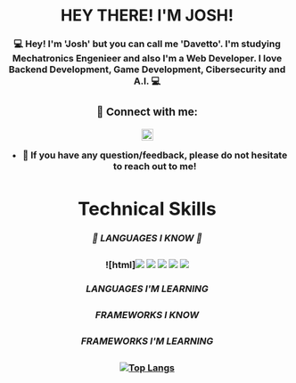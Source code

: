 <h1 align="center">
  HEY THERE! I'M JOSH!
</h1>

<h3 align="center">
 💻 Hey! I'm 'Josh' but you can call me <b>'Davetto'<b>. I'm studying Mechatronics Engenieer and also I'm a Web Developer.
  I love Backend Development, Game Development, Cibersecurity and A.I. 💻
</p>
  
### 🤝 Connect with me:

<a href="https://www.linkedin.com/in/joshue-garcia-2805361a8/"> <img align="center" src="https://raw.githubusercontent.com/yushi1007/yushi1007/main/images/linkedin.svg" alt="Yu Shi | LinkedIn" width="21px"/></a>
</a>
</br>
- 💬 If you have any question/feedback, please do not hesitate to reach out to me!

# Technical Skills

##### 💼 LANGUAGES I KNOW 💼
![html]<img class="icon" src="https://img.shields.io/badge/HTML5-E34F26?style=for-the-badge&logo=html5&logoColor=white">
<img class="icon" src="https://img.shields.io/badge/CSS-239120?&style=for-the-badge&logo=css3&logoColor=white">
<img class="icon" src="https://img.shields.io/badge/Python-3776AB?style=for-the-badge&logo=python&logoColor=white">
<img class="icon" src="https://img.shields.io/badge/JavaScript-F7DF1E?style=for-the-badge&logo=javascript&logoColor=black">
<img class="icon" src="https://img.shields.io/badge/C%23-239120?style=for-the-badge&logo=c-sharp&logoColor=white">


##### LANGUAGES I'M LEARNING

##### FRAMEWORKS I KNOW
  
##### FRAMEWORKS I'M LEARNING
  
[![Top Langs](https://github-readme-stats.vercel.app/api/top-langs/?username=DavettoMX&layout=compact)](https://github.com/anuraghazra/github-readme-stats) 
